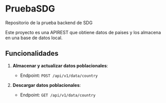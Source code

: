 # PruebaSDG
Repositorio de la prueba backend de SDG

Este proyecto es una APIREST que obtiene datos de paises y los almacena en una base de datos local.

## Funcionalidades

1. **Almacenar y actualizar datos poblacionales**: 
    - Endpoint: `POST /api/v1/data/country`

2. **Descargar datos poblacionales**:
    - Endpoint: `GET /api/v1/data/country`
